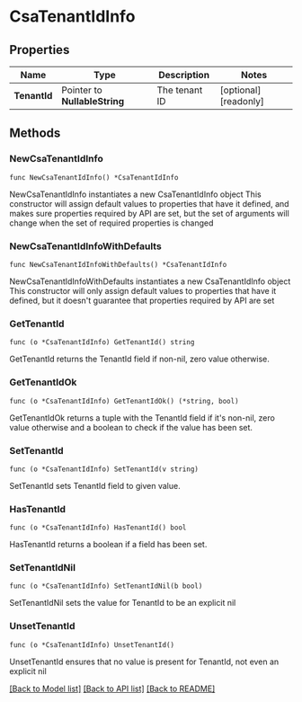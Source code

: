 # CsaTenantIdInfo

## Properties

Name | Type | Description | Notes
------------ | ------------- | ------------- | -------------
**TenantId** | Pointer to **NullableString** | The tenant ID | [optional] [readonly] 

## Methods

### NewCsaTenantIdInfo

`func NewCsaTenantIdInfo() *CsaTenantIdInfo`

NewCsaTenantIdInfo instantiates a new CsaTenantIdInfo object
This constructor will assign default values to properties that have it defined,
and makes sure properties required by API are set, but the set of arguments
will change when the set of required properties is changed

### NewCsaTenantIdInfoWithDefaults

`func NewCsaTenantIdInfoWithDefaults() *CsaTenantIdInfo`

NewCsaTenantIdInfoWithDefaults instantiates a new CsaTenantIdInfo object
This constructor will only assign default values to properties that have it defined,
but it doesn't guarantee that properties required by API are set

### GetTenantId

`func (o *CsaTenantIdInfo) GetTenantId() string`

GetTenantId returns the TenantId field if non-nil, zero value otherwise.

### GetTenantIdOk

`func (o *CsaTenantIdInfo) GetTenantIdOk() (*string, bool)`

GetTenantIdOk returns a tuple with the TenantId field if it's non-nil, zero value otherwise
and a boolean to check if the value has been set.

### SetTenantId

`func (o *CsaTenantIdInfo) SetTenantId(v string)`

SetTenantId sets TenantId field to given value.

### HasTenantId

`func (o *CsaTenantIdInfo) HasTenantId() bool`

HasTenantId returns a boolean if a field has been set.

### SetTenantIdNil

`func (o *CsaTenantIdInfo) SetTenantIdNil(b bool)`

 SetTenantIdNil sets the value for TenantId to be an explicit nil

### UnsetTenantId
`func (o *CsaTenantIdInfo) UnsetTenantId()`

UnsetTenantId ensures that no value is present for TenantId, not even an explicit nil

[[Back to Model list]](../README.md#documentation-for-models) [[Back to API list]](../README.md#documentation-for-api-endpoints) [[Back to README]](../README.md)


